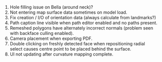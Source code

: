 1. Hole filling issue on Bella (around neck)?
2. Not entering map surface data sometimes on model load.
3. Fix creation / I/O of orientation data (always calculate from landmarks?)
4. Path caption line visible when path editor enabled and no paths present.
5. Remeshed polygons have alternately incorrect normals (problem seen with backface culling enabled).
7. Camera placement when exporting PDF.
8. Double clicking on freshly detected face when repositioning radial select causes
   centre point to be placed behind the surface.
9. UI not updating after curvature mapping complete.

